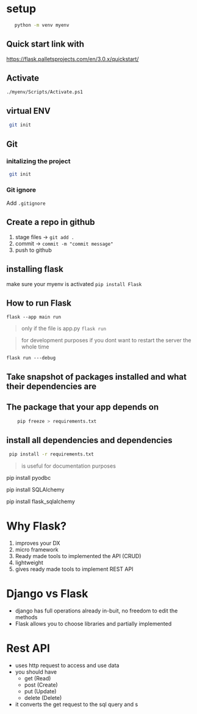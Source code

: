 # setup

```bash
   python -m venv myenv
```
## Quick start link with
https://flask.palletsprojects.com/en/3.0.x/quickstart/
## Activate
```
./myenv/Scripts/Activate.ps1
```
## virtual ENV
```sh
 git init
```
## Git

### initalizing the project
```sh
 git init
```

### Git ignore
 Add `.gitignore`


## Create a repo in github
1. stage files -> `git add .`
2. commit -> `commit -m "commit message"`
3. push to github

## installing flask
make sure your myenv is activated
```pip install Flask```

## How to run Flask
```flask --app main run```
>only if the file is app.py ```flask run```

> for development purposes 
> if you dont want to restart the server the whole time
```
flask run ---debug
```

## Take snapshot of packages installed and what their dependencies are
## The package that your app depends on
```sh
    pip freeze > requirements.txt
 ```

 ## install all dependencies and dependencies
 ```sh
  pip install -r requirements.txt
```
> is useful for documentation purposes

pip install pyodbc

pip install SQLAlchemy

pip install flask_sqlalchemy

# Why Flask?
1. improves your DX
2. micro framework
3. Ready made tools to implemented the API (CRUD)
4. lightweight
5. gives ready made tools to implement REST API

# Django vs Flask
- django has full operations already in-buit, no freedom to edit the methods
- Flask allows you to choose libraries and partially implemented

# Rest API
- uses http request to access and use data
- you should have 
    - get (Read)
    - post (Create)
    - put (Update)
    - delete (Delete)
- it converts the get request to the sql query and s